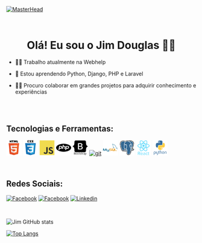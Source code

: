 [![MasterHead](https://www.wingstechsolutions.com/wp-content/uploads/2022/03/full-stack-development.gif)]()

<br>

<h1 align="center"> Olá! Eu sou o Jim Douglas 👨‍💻 </h1>

<p>

- 👩‍💻 Trabalho atualmente na Webhelp

- 🧠 Estou aprendendo Python, Django, PHP e Laravel

- 👯‍♀️ Procuro colaborar em grandes projetos para adquirir conhecimento e experiências

</p>

<br>


<br>
<h2>Tecnologias e Ferramentas:</h2>
<div align="left">

<a href="https://www.w3.org/html/" target="_blank" rel="noreferrer"><img src="https://raw.githubusercontent.com/devicons/devicon/master/icons/html5/html5-original-wordmark.svg" alt="html5" width="40" height="40"/></a>
<a href="https://www.w3schools.com/css/" target="_blank" rel="noreferrer"><img src="https://raw.githubusercontent.com/devicons/devicon/master/icons/css3/css3-original-wordmark.svg" alt="css3" width="40" height="40"/></a>
<a href="https://developer.mozilla.org/en-US/docs/Web/JavaScript" target="_blank" rel="noreferrer"> <img src="https://raw.githubusercontent.com/devicons/devicon/master/icons/javascript/javascript-original.svg" alt="javascript" width="40" height="40"/></a>
<a href="https://www.php.net" target="_blank" rel="noreferrer"> <img src="https://raw.githubusercontent.com/devicons/devicon/master/icons/php/php-plain.svg" alt="PHP" width="40" height="40"/></a>
<a href="https://getbootstrap.com" target="_blank" rel="noreferrer"><img src="https://raw.githubusercontent.com/devicons/devicon/master/icons/bootstrap/bootstrap-plain-wordmark.svg" alt="bootstrap" width="40" height="40"/></a>
<a href="https://git-scm.com/" target="_blank" rel="noreferrer"><img src="https://www.vectorlogo.zone/logos/git-scm/git-scm-icon.svg" alt="git" width="40" height="40"/></a>
<a href="https://www.mysql.com/" target="_blank" rel="noreferrer"><img src="https://raw.githubusercontent.com/devicons/devicon/master/icons/mysql/mysql-original-wordmark.svg" alt="mysql" width="40" height="40"/></a>
<a href="https://www.postgresql.org" target="_blank" rel="noreferrer"><img src="https://raw.githubusercontent.com/devicons/devicon/master/icons/postgresql/postgresql-original.svg" alt="PostgreSQL" width="40" height="40"/></a>
<a href="https://reactjs.org/" target="_blank" rel="noreferrer"> <img src="https://raw.githubusercontent.com/devicons/devicon/master/icons/react/react-original-wordmark.svg" alt="react" width="40" height="40"/></a>
<a href="https://docs.python.org/3/" target="_blank" rel="noreferrer"> <img src="https://raw.githubusercontent.com/devicons/devicon/master/icons/python/python-original-wordmark.svg" alt="Python" width="40" height="40"/></a>

</div>

<br>

<h2 align="left">Redes Sociais:</h3>

<div>

[![Facebook](	https://img.shields.io/badge/Facebook-1877F2?style=for-the-badge&logo=facebook&logoColor=white)](https://www.facebook.com/jimdouglas.morrysonmiranda)
[![Facebook](	https://img.shields.io/badge/Instagram-E4405F?style=for-the-badge&logo=instagram&logoColor=white)](https://www.instagram.com/_jimdmm_/)
[![Linkedin](https://img.shields.io/badge/LinkedIn-0077B5?style=for-the-badge&logo=linkedin&logoColor=white)](https://www.linkedin.com/in/jimdmm/)

</div>

<br>

![Jim GitHub stats](https://github-readme-stats.vercel.app/api?username=jimdmm&show_icons=true&theme=maroongold)

[![Top Langs](https://github-readme-stats.vercel.app/api/top-langs/?username=jimdmm&theme=maroongold&card_width=470)](https://github.com/jimdmm/github-readme-stats)
